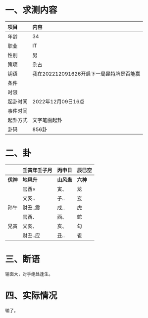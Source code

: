 # 一、求测内容

| 项目     | 内容                                     |
| :------- | :--------------------------------------- |
| 年龄     | 34                                       |
| 职业     | IT                                       |
| 性别     | 男                                       |
| 策项     | 杂占                                     |
| 钥语     | 我在202212091626开启下一局昆特牌是否能赢 |
| 条件     |                                          |
| 时限     |                                          |
| 起卦时间 | 2022年12月09日16点                       |
| 事件时间 |                                          |
| 起卦方式 | 文字笔画起卦                             |
| 卦码     | 856卦                                    |

# 二、卦

|                | 壬寅年壬子月     | 丙申日           | 辰巳空         |
| :------------- | :--------------- | :--------------- | :------------- |
| **伏神** | **地风升** | **山风蛊** | **六神** |
|                | 官酉×           | 寅、             | 龙             |
|                | 父亥..           | 子..             | 玄             |
| 孙午           | 财丑..震         | 戌..             | 虎             |
|                | 官酉、           | 酉、             | 蛇             |
| 兄寅           | 父亥、           | 亥、             | 勾             |
|                | 财丑..应         | 丑..             | 雀             |

# 三、断语

输面大，对手绝处逢生。

# 四、实际情况

输了。
